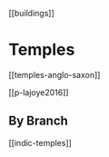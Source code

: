 [[buildings]]
# Temples
[[temples-anglo-saxon]]




[[p-lajoye2016]]

## By Branch
[[indic-temples]]